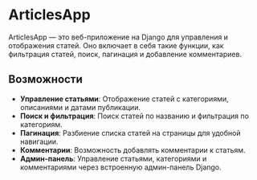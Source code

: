 # ArticlesApp

ArticlesApp — это веб-приложение на Django для управления и отображения статей. Оно включает в себя такие функции, как фильтрация статей, поиск, пагинация и добавление комментариев.

## Возможности

- **Управление статьями**: Отображение статей с категориями, описаниями и датами публикации.
- **Поиск и фильтрация**: Поиск статей по названию и фильтрация по категориям.
- **Пагинация**: Разбиение списка статей на страницы для удобной навигации.
- **Комментарии**: Возможность добавлять комментарии к статьям.
- **Админ-панель**: Управление статьями, категориями и комментариями через встроенную админ-панель Django.
